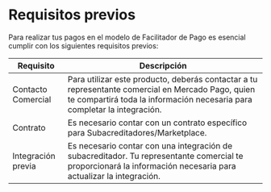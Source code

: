 # Requisitos previos

Para realizar tus pagos en el modelo de Facilitador de Pago es esencial cumplir con los siguientes requisitos previos:

| Requisito | Descripción |
|---|---|
| Contacto Comercial | Para utilizar este producto, deberás contactar a tu representante comercial en Mercado Pago, quien te compartirá toda la información necesaria para completar la integración. |
| Contrato | Es necesario contar con un contrato específico para Subacreditadores/Marketplace. |
| Integración previa | Es necesario contar con una integración de subacreditador. Tu representante comercial te proporcionará la información necesaria para actualizar la integración. |


